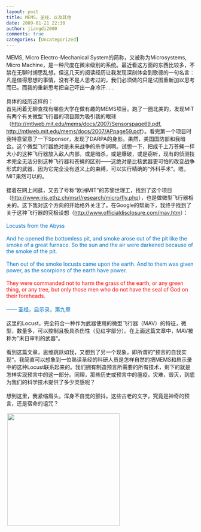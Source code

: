 ```yaml
---
layout: post
title: MEMS，圣经，以及其他
date: 2009-01-21 22:30
author: jiangdi2000
comments: true
categories: [Uncategorized]
---
```

<div id="msgcns!C840C88DA912213B!1360" class="bvMsg"> MEMS, Micro Electro-Mechanical System的简称，又被称为Microsystems, Micro Machine，是一种尺度在微米级别的系统。最近看这方面的东西比较多，不禁在无聊时胡思乱想。但这几天的阅读经历让我发现深刻体会到歌德的一句名言：凡是值得思想的事情，没有不是人思考过的，我们必须做的只是试图重新加以思考而已。而我的重新思考把自己吓出一身冷汗……<br /><br />具体的经历这样的：<br />首先闲着无聊查找有哪些大学在做有趣的MEMS项目。跑了一圈北美的，发现MIT有两个有关微型飞行器的项目颇为吸引我的眼球（<a target="_blank" rel="nofollow" href="http://mtlweb.mit.edu/mems/docs/2007/Sensorspage69.pdf">http://mtlweb.mit.edu/mems/docs/2007/Sensorspage69.pdf</a>, <a target="_blank" rel="nofollow" href="http://mtlweb.mit.edu/mems/docs/2007/APpage59.pdf">http://mtlweb.mit.edu/mems/docs/2007/APpage59.pdf</a>）。看完第一个项目时我特意留意了一下Sponsor，发现了DARPA的身影。果然，美国国防部和我暗合。这个微型飞行器绝对是未来战争的杀手锏啊。试想一下，把成千上万苍蝇一样大小的这种飞行器放入敌人内部，或是暗杀，或是爆破，或是窃听，现有的侦测技术完全无法分别这种飞行器和苍蝇的区别——这绝对是比核武器更可怕的改变战争形式的武器，因为它完全没有道义上的束缚，可以实行精确的“外科手术”。嗯，MIT果然可以的。<br /><br />接着在网上闲逛，又去了号称“欧洲MIT”的苏黎世理工，找到了这个项目（<a target="_blank" rel="nofollow" href="http://www.iris.ethz.ch/msrl/research/micro/fly.php">http://www.iris.ethz.ch/msrl/research/micro/fly.php</a>），也是做微型飞行器相关的。这下我对这个方向的开始格外关注了。在Google的帮助下，我终于找到了关于这种飞行器的究极设想（<a target="_blank" rel="nofollow" href="http://www.officialdisclosure.com/mav.htm">http://www.officialdisclosure.com/mav.htm</a>）：<br /><br /><span style="color:rgb(0,112,192);">Locusts from the Abyss</span><br style="color:rgb(0,112,192);" /><br style="color:rgb(0,112,192);" /><span style="color:rgb(0,112,192);">And he opened the bottomless pit, and smoke arose out of the pit like the smoke of a great furnace. So the sun and the air were darkened because of the smoke of the pit.</span><br style="color:rgb(0,112,192);" /><br style="color:rgb(0,112,192);" /><span style="color:rgb(0,112,192);">Then out of the smoke locusts came upon the earth. And to them was given power, as the scorpions of the earth have power.</span><br style="color:rgb(0,112,192);" /><br style="color:rgb(0,112,192);" /><span style="color:rgb(255,0,0);">They were commanded not to harm the grass of the earth, or any green thing, or any tree, but only those men who do not have the seal of God on their foreheads.  </span><br style="color:rgb(255,0,0);" /><br style="color:rgb(0,112,192);" /><span style="color:rgb(0,112,192);">—— 圣经，启示录，第九章</span><br /><br />这里的Locust，完全符合一种作为武器使用的微型飞行器（MAV）的特征，微型，数量多，可以控制且极具杀伤性（见红字部分）。在上面这篇文章中，MAV被称为”末日审判的武器“。<br /><br />看到这篇文章，思维跳跃如我，又想到了另一个现象，即所谓的”预言的自我实现“。我简直可以想象到一位熟读圣经的科研人员是怎样自然的把MEMS和启示录中的这种Locust联系起来的。我们拥有制造预言所需要的所有技术，剩下的就是怎样实现预言中的这一部分。同理，那些历史或预言中的瘟疫，灾难，毁灭，到底为我们的科学技术提供了多少灵感呢？<br /><br />想到这里，我紧缩眉头，浑身不自觉的颤抖。这些古老的文字，究竟是神奇的预言，还是宿命的诅咒？<br /><br /><div style="text-align:left;"><font face="Georgia"><img src="http://www.officialdisclosure.com/cyborg_beetle.jpg" align="left" border="0" height="300" hspace="3" width="300" /></font><br /></div> <br /> <br /></div>
